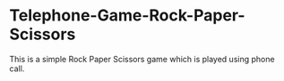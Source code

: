 # Telephone-Game-Rock-Paper-Scissors
This is a simple Rock Paper Scissors game which is played using phone call. 
